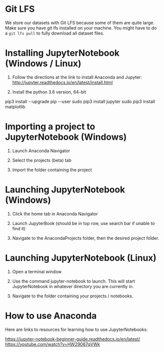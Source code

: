 # Git LFS
We store our datasets with Git LFS because some of them are quite large. Make sure you have git lfs installed on your machine. You might have to do a `git lfs pull` to fully download all dataset files.

# Installing JupyterNotebook (Windows / Linux)

1. Follow the directions at the link to install Anaconda and Jupyter:  
   http://jupyter.readthedocs.io/en/latest/install.html

2. Install the python 3.6 version, 64-bit

pip3 install --upgrade pip --user
sudo pip3 install jupyter
sudo pip3 install matplotlib

# Importing a project to JupyterNotebook (Windows)

1. Launch Anaconda Navigator 

2. Select the projects (beta) tab

3. Import the folder containing the project


# Launching JupyterNotebook (Windows)

1. Click the home tab in Anaconda Navigator

2. Launch JupyterBook (should be in top row, use search bar if unable to find it)

3. Navigate to the AnacondaProjects folder, then the desired project folder.


# Launching JupyterNotebook (Linux)

1. Open a terminal window

2. Use the command jupyter-notebook to launch. This will start JupyterNotebook in whatever directory you are currently in. 

3. Navigate to the folder containing your projects / notebooks.


# How to use Anaconda

Here are links to resources for learning how to use JupyterNotebooks:

   https://jupyter-notebook-beginner-guide.readthedocs.io/en/latest/  
   https://youtube.com/watch?v=HW29067qVWk  

